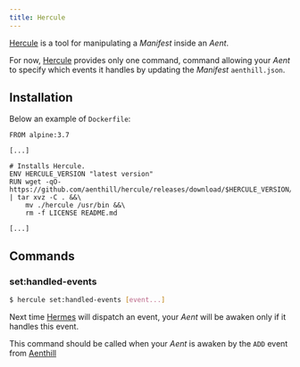 ```yaml
---
title: Hercule
---
```


[Hercule](https://github.com/aenthill/hercule) is a tool for manipulating a *Manifest* inside an *Aent*.

For now, [Hercule](https://github.com/aenthill/hercule) provides only one command, 
command allowing your *Aent* to specify which events it handles by updating the *Manifest* <code>aenthill.json</code>.

## Installation

Below an example of <code>Dockerfile</code>: 

```
FROM alpine:3.7

[...]

# Installs Hercule.
ENV HERCULE_VERSION "latest version"
RUN wget -qO- https://github.com/aenthill/hercule/releases/download/$HERCULE_VERSION/hercule_linux_amd64.tar.gz | tar xvz -C . &&\
    mv ./hercule /usr/bin &&\
    rm -f LICENSE README.md

[...]
```

## Commands

### set:handled-events

```bash
$ hercule set:handled-events [event...]
```

Next time [Hermes](https://github.com/aenthill/hermes) will dispatch an event, your *Aent* will be awaken only if it handles this event.

This command should be called when your *Aent* is awaken by the <code>ADD</code> event from [Aenthill](https://github.com/aenthill/aenthill)